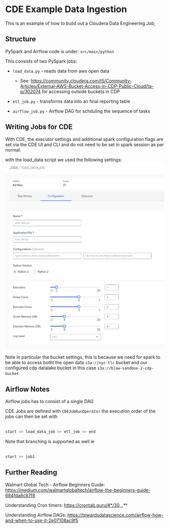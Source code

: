 # CDE Example Data Ingestion


This is an example of how to build out a Cloudera Data Engineering Job,

## Structure

PySpark and Airflow code is under: `src/main/python`

This consists of two PySpark jobs:
- `load_data.py` - reads data from aws open data
    - See: https://community.cloudera.com/t5/Community-Articles/External-AWS-Bucket-Access-in-CDP-Public-Cloud/ta-p/302074 for accessing outside buckets in CDP

- `etl_job.py` - transforms data into an final reporting table

- `airflow_job.py` - Airflow DAG for schduling the sequence of tasks

## Writing Jobs for CDE

With CDE, the executor settings and additional spark configuration flags are set via the CDE UI and CLI and do not need to be set in spark session as per normal.

with the load_data script we used the following settings:
![Load Data Settings](images/load_data_config.png)

Note in particular the bucket settings, this is because we need for spark to be able to access botht the open data `s3a://nyc-tlc` bucket and our configured cdp datalake bucket in this case `s3a://blaw-sandbox-2-cdp-bucket` 
## Airflow Notes

Airflow jobs has to consist of a single DAG

CDE Jobs are defined with `CDEJobRunOperator` the execution order of the jobs can then be set with

```python

start >> load_data_job >> etl_job >> end

```

Note that branching is supported as well ie

```python

start >> job1

```

## Further Reading

Walmart Global Tech - Airflow Beginners Guide: https://medium.com/walmartglobaltech/airflow-the-beginners-guide-684fda8c87f8

Understanding Cron timers: https://crontab.guru/#*/30_*_*_*_*

Understanding Airflow DAGs: https://towardsdatascience.com/airflow-how-and-when-to-use-it-2e07108ac9f5